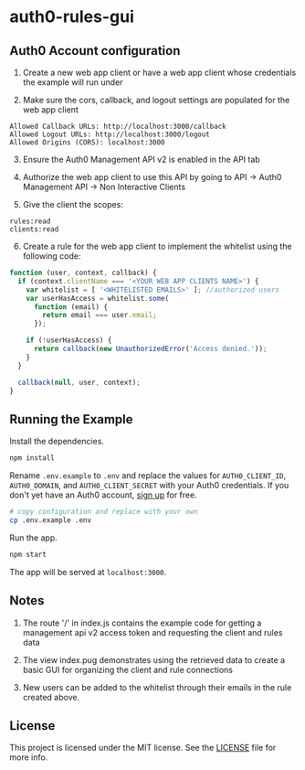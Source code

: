 # auth0-rules-gui


## Auth0 Account configuration

1. Create a new web app client or have a web app client whose credentials the example will run under

2. Make sure the cors, callback, and logout settings are populated for the web app client
```
Allowed Callback URLs: http://localhost:3000/callback
Allowed Logout URLs: http://localhost:3000/logout
Allowed Origins (CORS): localhost:3000
```

3. Ensure the Auth0 Management API v2 is enabled in the API tab

4. Authorize the web app client to use this API by going to API -> Auth0 Management API -> Non Interactive Clients

5. Give the client the scopes:
```
rules:read
clients:read
```

6. Create a rule for the web app client to implement the whitelist using the following code:

```javascript
function (user, context, callback) {
  if (context.clientName === '<YOUR WEB APP CLIENTS NAME>') {
    var whitelist = [ '<WHITELISTED EMAILS>' ]; //authorized users
    var userHasAccess = whitelist.some(
      function (email) {
        return email === user.email;
      });

    if (!userHasAccess) {
      return callback(new UnauthorizedError('Access denied.'));
    }
  }

  callback(null, user, context);
}
```


## Running the Example

Install the dependencies.

```bash
npm install
```

Rename `.env.example` to `.env` and replace the values for `AUTH0_CLIENT_ID`, `AUTH0_DOMAIN`, and `AUTH0_CLIENT_SECRET` with your Auth0 credentials. If you don't yet have an Auth0 account, [sign up](https://auth0.com/signup) for free.

```bash
# copy configuration and replace with your own
cp .env.example .env
```

Run the app.

```bash
npm start
```

The app will be served at `localhost:3000`.


## Notes

1. The route '/' in index.js contains the example code for getting a management api v2 access token and requesting the client and rules data

2. The view index.pug demonstrates using the retrieved data to create a basic GUI for organizing the client and rule connections

3. New users can be added to the whitelist through their emails in the rule created above.


## License

This project is licensed under the MIT license. See the [LICENSE](LICENSE) file for more info.
